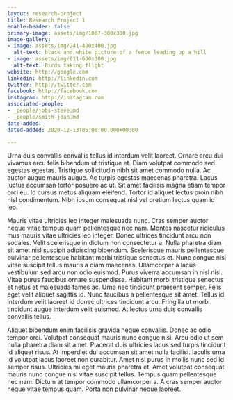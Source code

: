 ```yaml
---
layout: research-project
title: Research Project 1
enable-header: false
primary-image: assets/img/1067-300x300.jpg
image-gallery:
- image: assets/img/241-400x400.jpg
  alt-text: black and white picture of a fence leading up a hill
- image: assets/img/611-600x300.jpg
  alt-text: Birds taking flight
website: http://google.com
linkedin: http://linkedin.com
twitter: http://twitter.com
facebook: http://facebook.com
instagram: http://instagram.com
associated-people:
- _people/jobs-steve.md
- _people/smith-joan.md
date-added: 
dated-added: 2020-12-13T05:00:00.000+00:00

---
```

Urna duis convallis convallis tellus id interdum velit laoreet. Ornare arcu dui vivamus arcu felis bibendum ut tristique et. Diam volutpat commodo sed egestas egestas. Tristique sollicitudin nibh sit amet commodo nulla. Ac auctor augue mauris augue. Ac turpis egestas maecenas pharetra. Lacus luctus accumsan tortor posuere ac ut. Sit amet facilisis magna etiam tempor orci eu. Id cursus metus aliquam eleifend. Tortor id aliquet lectus proin nibh nisl condimentum. Nibh ipsum consequat nisl vel pretium lectus quam id leo.

Mauris vitae ultricies leo integer malesuada nunc. Cras semper auctor neque vitae tempus quam pellentesque nec nam. Montes nascetur ridiculus mus mauris vitae ultricies leo integer. Donec ultrices tincidunt arcu non sodales. Velit scelerisque in dictum non consectetur a. Nulla pharetra diam sit amet nisl suscipit adipiscing bibendum. Scelerisque mauris pellentesque pulvinar pellentesque habitant morbi tristique senectus et. Nunc congue nisi vitae suscipit tellus mauris a diam maecenas. Ullamcorper a lacus vestibulum sed arcu non odio euismod. Purus viverra accumsan in nisl nisi. Vitae purus faucibus ornare suspendisse. Habitant morbi tristique senectus et netus et malesuada fames ac. Urna nec tincidunt praesent semper. Felis eget velit aliquet sagittis id. Nunc faucibus a pellentesque sit amet. Tellus id interdum velit laoreet id donec ultrices tincidunt arcu. Fringilla ut morbi tincidunt augue interdum velit euismod. At lectus urna duis convallis convallis tellus.

Aliquet bibendum enim facilisis gravida neque convallis. Donec ac odio tempor orci. Volutpat consequat mauris nunc congue nisi. Arcu odio ut sem nulla pharetra diam sit amet. Placerat duis ultricies lacus sed turpis tincidunt id aliquet risus. At imperdiet dui accumsan sit amet nulla facilisi. Iaculis urna id volutpat lacus laoreet non curabitur. Amet nisl purus in mollis nunc sed id semper risus. Ultricies mi eget mauris pharetra et. Amet volutpat consequat mauris nunc congue nisi vitae suscipit tellus. Tempus quam pellentesque nec nam. Dictum at tempor commodo ullamcorper a. A cras semper auctor neque vitae tempus quam. Porta non pulvinar neque laoreet.
